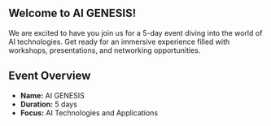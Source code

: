 ## Welcome to AI GENESIS!

We are excited to have you join us for a 5-day event diving into the world of AI technologies. Get ready for an immersive experience filled with workshops, presentations, and networking opportunities.

## Event Overview

- **Name:** AI GENESIS
- **Duration:** 5 days
- **Focus:** AI Technologies and Applications

